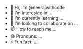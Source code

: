 - 👋 Hi, I’m @neerajwithcode
- 👀 I’m interested in ...
- 🌱 I’m currently learning ...
- 💞️ I’m looking to collaborate on ...
- 📫 How to reach me ...
- 😄 Pronouns: ...
- ⚡ Fun fact: ...

<!---
neerajwithcode/neerajwithcode is a ✨ special ✨ repository because its `README.md` (this file) appears on your GitHub profile.
You can click the Preview link to take a look at your changes.
--->   

